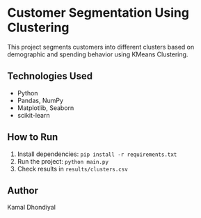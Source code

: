 # Customer Segmentation Using Clustering

This project segments customers into different clusters based on demographic and spending behavior using KMeans Clustering.

## Technologies Used
- Python
- Pandas, NumPy
- Matplotlib, Seaborn
- scikit-learn

## How to Run
1. Install dependencies: `pip install -r requirements.txt`
2. Run the project: `python main.py`
3. Check results in `results/clusters.csv`

## Author
Kamal Dhondiyal
